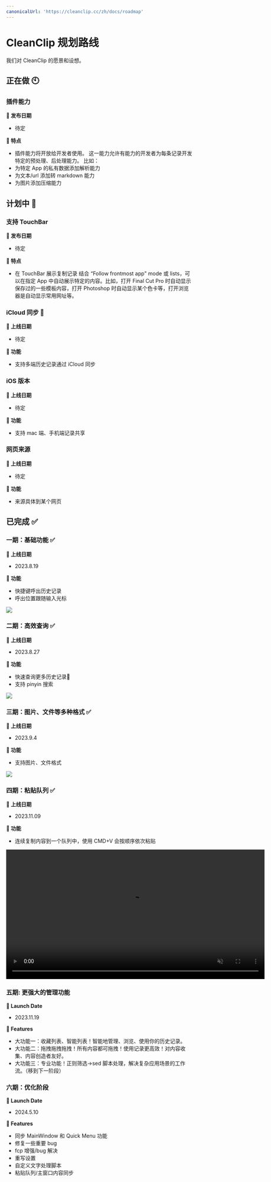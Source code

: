```yaml
---
canonicalUrl: 'https://cleanclip.cc/zh/docs/roadmap'
---
```


# CleanClip 规划路线
我们对 CleanClip 的愿景和设想。

## 正在做 🕙
### 插件能力
**📅 发布日期**
- 待定

**🔧 特点**
- 插件能力将开放给开发者使用。
这一能力允许有能力的开发者为每条记录开发特定的预处理、后处理能力。
比如：
- 为特定 App 的私有数据添加解析能力
- 为文本/url 添加转 markdown 能力
- 为图片添加压缩能力

## 计划中 📅

### 支持 TouchBar
**📅 发布日期**
- 待定

**🔧 特点**
- 在 TouchBar 展示复制记录
结合 “Follow frontmost app" mode 或 lists，可以在指定 App 中自动展示特定的内容。比如，打开 Final Cut Pro 时自动显示保存过的一些模板内容，打开 Photoshop 时自动显示某个色卡等，打开浏览器是自动显示常用网址等。

### iCloud 同步 📅
**📅 上线日期**
- 待定

**🔧 功能**
- 支持多端历史记录通过 iCloud 同步

### iOS 版本
**📅 上线日期**
- 待定

**🔧 功能**
- 支持 mac 端、手机端记录共享

### 网页来源
**📅 上线日期**
- 待定

**🔧 功能**
- 来源具体到某个网页

## 已完成 ✅
### 一期：基础功能 ✅

**📅 上线日期**
- 2023.8.19

**🔧 功能**
- 快捷键呼出历史记录
- 呼出位置跟随输入光标

![](/images/roadmap/snap1.png)

### 二期：高效查询 ✅

**📅 上线日期**
- 2023.8.27

**🔧 功能**
- 快速查询更多历史记录📝
- 支持 pinyin 搜索

![](/images/roadmap/snap2.png)

### 三期：图片、文件等多种格式 ✅
**📅 上线日期**
- 2023.9.4

**🔧 功能**
- 支持图片、文件格式

![](/images/roadmap/phase3.webp)

### 四期：粘贴队列 ✅
**📅 上线日期**
- 2023.11.09

**🔧 功能**
- 连续复制内容到一个队列中，使用 CMD+V 会按顺序依次粘贴

<video autoplay muted loop width=700>
    <source src="/videos/pastestack265.mp4" type="video/mp4">
    <iframe width="700" src="/videos/search.mp4" scrolling="no" border="0" frameborder="0" allow="autoplay; encrypted-media" allowfullscreen></iframe>
</video>


### 五期: 更强大的管理功能
**📅 Launch Date**
- 2023.11.19

**🔧 Features**
- 大功能一：收藏列表、智能列表！智能地管理、浏览、使用你的历史记录。
- 大功能二：拖拽拖拽拖拽！所有内容都可拖拽！使用记录更高效！对内容收集、内容创造者友好。
- 大功能三：专业功能！正则筛选→sed 脚本处理，解决复杂应用场景的工作流。（移到下一阶段）

### 六期：优化阶段
**📅 Launch Date**
- 2024.5.10

**🔧 Features**
- 同步 MainWindow 和 Quick Menu 功能
- 修复一些重要 bug
- fcp 增强/bug 解决
- 重写设置
- 自定义文字处理脚本
- 粘贴队列/主窗口内容同步